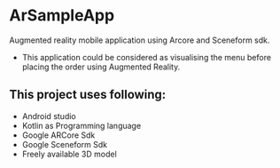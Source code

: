 # ArSampleApp
Augmented reality mobile application using Arcore and Sceneform sdk.
* This application could be considered as visualising the menu before placing the order using Augmented Reality.
## This project uses following:
* Android studio
* Kotlin as Programming language
* Google ARCore Sdk
* Google Sceneform Sdk
* Freely available 3D model

